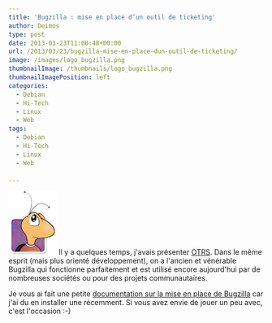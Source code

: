 ```yaml
---
title: 'Bugzilla : mise en place d’un outil de ticketing'
author: Deimos
type: post
date: 2013-03-23T11:00:48+00:00
url: /2013/03/23/bugzilla-mise-en-place-dun-outil-de-ticketing/
image: /images/logo_bugzilla.png
thumbnailImage: /thumbnails/logo_bugzilla.png
thumbnailImagePosition: left
categories:
  - Debian
  - Hi-Tech
  - Linux
  - Web
tags:
  - Debian
  - Hi-Tech
  - Linux
  - Web

---
```

![Bugzilla_logo](/images/logo_bugzilla.png)
Il y a quelques temps, j'avais présenter [OTRS](http://wiki.deimos.fr/OTRS_:_mise_en_place_d%27un_outil_de_ticketing). Dans le même esprit (mais plus orienté développement), on a l'ancien et vénérable Bugzilla qui fonctionne parfaitement et est utilisé encore aujourd'hui par de nombreuses sociétés ou pour des projets communautaires.

Je vous ai fait une petite [documentation sur la mise en place de Bugzilla](http://wiki.deimos.fr/Bugzilla_:_mise_en_place_d%27un_outil_de_ticketing) car j'ai du en installer une récemment. Si vous avez envie de jouer un peu avec, c'est l'occasion :-)
